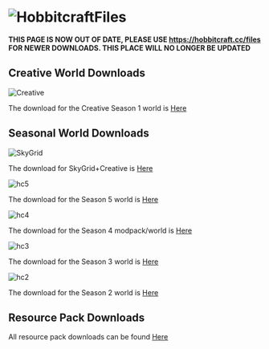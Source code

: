 # ![HobbitcraftFiles](https://i.derpy.xyz/hobbitcraftfiles.png)
**THIS PAGE IS NOW OUT OF DATE, PLEASE USE https://hobbitcraft.cc/files FOR NEWER DOWNLOADS. THIS PLACE WILL NO LONGER BE UPDATED**

## Creative World Downloads

![Creative](https://i.derpy.xyz/hcCreative64.png)

The download for the Creative Season 1 world is [Here](https://i.derpy.xyz/Hobbitcraft_Creative.zip) 

## Seasonal World Downloads

![SkyGrid](https://i.derpy.xyz/hcskygrid64.png)

The download for SkyGrid+Creative is [Here](https://i.derpy.xyz/Creative_and_SkyGrid_UNZIP_ME.zip)

![hc5](https://i.derpy.xyz/hc564.png)

The download for the Season 5 world is [Here](https://github.com/HobbitcraftServer/Files/releases/download/hc5/Hobbitcraft_Five.zip)

![hc4](https://i.derpy.xyz/hc464.png)

The download for the Season 4 modpack/world is [Here](https://github.com/DerpDerpling/Hobbitcraft-S4/releases)

![hc3](https://i.derpy.xyz/hc64x64.png)

The download for the Season 3 world is [Here](https://github.com/DerpDerpling/Hobbitcraft-Files/releases/download/S3/Hobbitcraft_3.zip) 

![hc2](https://i.derpy.xyz/Wcoyb.png)

The download for the Season 2 world is [Here](https://github.com/DerpDerpling/Hobbitcraft-Files/releases/download/S2/Hobbitcraft-2.zip) 

## Resource Pack Downloads

All resource pack downloads can be found [Here](https://i.derpy.xyz/ResourcePacks.zip)
